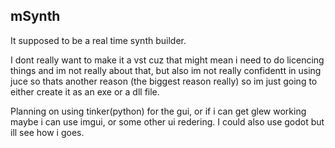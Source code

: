 ## mSynth

It supposed to be a real time synth builder.

I dont really want to make it a vst cuz that might mean i need to do licencing things
and im not really about that, but also im not really confidentt in using juce so 
thats another reason (the biggest reason really) so im just going to either create it 
as an exe or a dll file.

Planning on using tinker(python) for the gui, or if i can get glew working
maybe i can use imgui, or some other ui redering. I could also use godot but ill see
how i goes.
